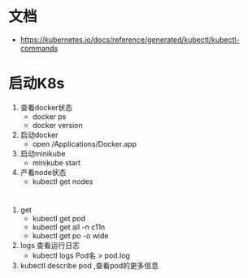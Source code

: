 # 文档
- https://kubernetes.io/docs/reference/generated/kubectl/kubectl-commands
# 启动K8s
1. 查看docker状态
    - docker ps
    - docker version
2. 启动docker
    - open /Applications/Docker.app 
3. 启动minikube
    - minikube start
4. 产看node状态
    - kubectl get nodes
#
1. get
    - kubectl get pod
    - kubectl get all -n c11n
    - kubectl get po -o wide
2. logs 查看运行日志
    - kubectl logs Pod名 > pod.log
3. kubectl describe pod ,查看pod的更多信息
